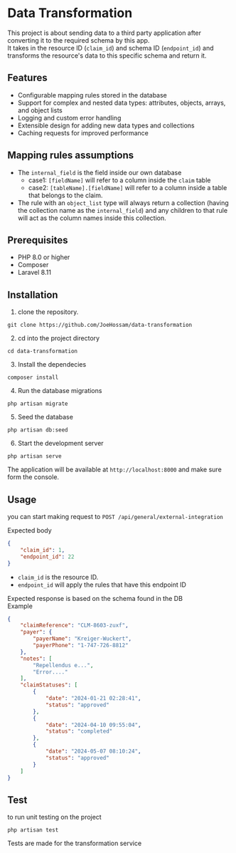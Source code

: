 # Data Transformation

This project is about sending data to a third party application after converting it to the required schema by this app.  
It takes in the resource ID (`claim_id`) and schema ID (`endpoint_id`) and transforms the resource's data to this specific schema and return it.

## Features

-   Configurable mapping rules stored in the database
-   Support for complex and nested data types: attributes, objects, arrays, and object lists
-   Logging and custom error handling
-   Extensible design for adding new data types and collections
-   Caching requests for improved performance

## Mapping rules assumptions

-   The `internal_field` is the field inside our own database
    -   case1: `[fieldName]` will refer to a column inside the `claim` table
    -   case2: `[tableName].[fieldName]` will refer to a column inside a table that belongs to the claim.
-   The rule with an `object_list` type will always return a collection (having the collection name as the `internal_field`) and any children to that rule will act as the column names inside this collection.

## Prerequisites

-   PHP 8.0 or higher
-   Composer
-   Laravel 8.11

## Installation

1. clone the repository.

```
git clone https://github.com/JoeHossam/data-transformation
```

2. cd into the project directory

```
cd data-transformation
```

3. Install the dependecies

```
composer install
```

4. Run the database migrations

```
php artisan migrate
```

5. Seed the database

```
php artisan db:seed
```

6. Start the development server

```
php artisan serve
```

The application will be available at `http://localhost:8000` and make sure form the console.

## Usage

you can start making request to `POST /api/general/external-integration`

Expected body

```JSON
{
    "claim_id": 1,
    "endpoint_id": 22
}
```

-   `claim_id` is the resource ID.
-   `endpoint_id` will apply the rules that have this endpoint ID

Expected response is based on the schema found in the DB  
Example

```JSON
{
    "claimReference": "CLM-8603-zuxf",
    "payer": {
        "payerName": "Kreiger-Wuckert",
        "payerPhone": "1-747-726-8812"
    },
    "notes": [
        "Repellendus e...",
        "Error...."
    ],
    "claimStatuses": [
        {
            "date": "2024-01-21 02:28:41",
            "status": "approved"
        },
        {
            "date": "2024-04-10 09:55:04",
            "status": "completed"
        },
        {
            "date": "2024-05-07 08:10:24",
            "status": "approved"
        }
    ]
}
```

## Test

to run unit testing on the project

```
php artisan test
```

Tests are made for the transformation service
